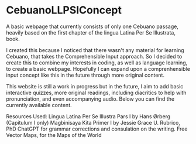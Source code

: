 # CebuanoLLPSIConcept
A basic webpage that currently consists of only one Cebuano passage, heavily based on the first chapter of the lingua Latina Per Se Illustrata, book. 

I created this because I noticed that there wasn't any material for learning Cebuano, that takes the Comprehensible Input approach. So I decided to create this to combine
my interests in coding, as well as language learning, to create a basic webpage. Hopefully I can expand upon a comprenhensible input concept like this in the future through more original content.

This website is still a work in progress but in the 
future, I aim to add basic interactive quizzes, more original
readings, including diacritics to help with pronunciation, and even accompanying audio.
Below you can find the currently available content.


Resources Used:
Lingua Latina Per Se Illustra Pars I by Hans Ørberg (Capitulum I only)
Magbinisaya Kita Primer I by Jessie Grace U. Rubrico, PhD
ChatGPT for grammar corrections and consulation on the writing.
Free Vector Maps, for the Maps of the World
